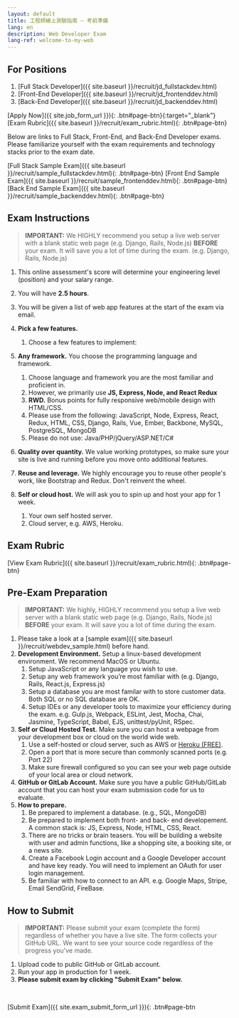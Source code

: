 ```yaml
---
layout: default
title: 工程師線上測驗指南 — 考前準備
lang: en
description: Web Developer Exam
lang-ref: welcome-to-my-web
---
```




## For Positions

1. [Full Stack Developer]({{ site.baseurl }}/recruit/jd_fullstackdev.html)
1. [Front-End Developer]({{ site.baseurl }}/recruit/jd_frontenddev.html)
1. [Back-End Developer]({{ site.baseurl }}/recruit/jd_backenddev.html)

[Apply Now]({{ site.job_form_url }}){: .btn#page-btn}{:target="_blank"}
[Exam Rubric]({{ site.baseurl }}/recruit/exam_rubric.html){: .btn#page-btn}

Below are links to Full Stack, Front-End, and Back-End Developer exams. Please familiarize yourself with the exam requirements and technology stacks prior to the exam date.

[Full Stack Sample Exam]({{ site.baseurl }}/recruit/sample_fullstackdev.html){: .btn#page-btn}
[Front End Sample Exam]({{ site.baseurl }}/recruit/sample_frontenddev.html){: .btn#page-btn}
[Back End Sample Exam]({{ site.baseurl }}/recruit/sample_backenddev.html){: .btn#page-btn}

## Exam Instructions

> **IMPORTANT:**
> We HIGHLY recommend you setup a live web server with a blank static web page (e.g. Django, Rails, Node.js) **BEFORE** your exam. It will save you a lot of time during the exam. (e.g. Django, Rails, Node.js) 

1. This online assessment's score will determine your engineering level (position) and your salary range.
1. You will have **2.5 hours**.
1. You will be given a list of web app features at the start of the exam via email.
1. **Pick a few features.**
	1. Choose a few features to implement:

1. **Any framework.** You choose the programming language and framework.
	1. Choose language and framework you are the most familiar and proficient in.
	1. However, we primarily use **JS, Express, Node, and React Redux**
	1. **RWD.** Bonus points for fully responsive web/mobile design with HTML/CSS.
	1. Please use from the following: JavaScript, Node, Express, React, Redux, HTML, CSS, Django, Rails, Vue, Ember, Backbone, MySQL, PostgreSQL, MongoDB
	1. Please do not use: Java/PHP/jQuery/ASP.NET/C#
1. **Quality over quantity.** We value working prototypes, so make sure your site is live and running before you move onto additional features.
1. **Reuse and leverage.** We highly encourage you to reuse other people's work, like Bootstrap and Redux. Don't reinvent the wheel.
1. **Self or cloud host.** We will ask you to spin up and host your app for 1 week.
	1. Your own self hosted server.
	1. Cloud server, e.g. AWS, Heroku.

## Exam Rubric

[View Exam Rubric]({{ site.baseurl }}/recruit/exam_rubric.html){: .btn#page-btn}

## Pre-Exam Preparation
> **IMPORTANT:**
> We highly, HIGHLY recommend you setup a live web server with a blank static web page (e.g. Django, Rails, Node.js) **BEFORE** your exam. It will save you a lot of time during the exam.

1. Please take a look at a [sample exam]({{ site.baseurl }}/recruit/webdev_sample.html) before hand.
1. **Development Environment.** Setup a linux-based development environment. We recommend MacOS or Ubuntu.
	1. Setup JavaScript or any language you wish to use.
	1. Setup any web framework you’re most familiar with (e.g. Django, Rails, React.js, Express.js)
	1. Setup a database you are most familar with to store customer data. Both SQL or no SQL database are OK.
	1. Setup IDEs or any developer tools to maximize your efficiency during the exam. e.g. Gulp.js, Webpack, ESLint, Jest, Mocha, Chai, Jasmine, TypeScript, Babel, EJS, unittest/pyUnit, RSpec.
1. **Self or Cloud Hosted Test.** Make sure you can host a webpage from your development box or cloud on the world wide web.
	1. Use a self-hosted or cloud server, such as AWS or [Heroku (FREE)](https://medium.com/enjoy-life-enjoy-coding/heroku-搭配-git-在-heroku-上部署網站的手把手教學-bf4fd6f998b8).
	1. Open a port that is more secure than commonly scanned ports (e.g. Port 22)
	1. Make sure firewall configured so you can see your web page outside of your local area or cloud network.
1. **GitHub or GitLab Account.** Make sure you have a public GitHub/GitLab account that you can host your exam submission code for us to evaluate.
1. **How to prepare.**
	1. Be prepared to implement a database. (e.g., SQL, MongoDB)
	1. Be prepared to implement both front- and back- end developement. A common stack is: JS, Express, Node, HTML, CSS, React.
	1. There are no tricks or brain teasers. You will be building a website with user and admin functions, like a shopping site, a booking site, or a news site. 
	1. Create a Facebook Login account and a Google Developer account and have key ready. You will need to implement an OAuth for user login management.
	1.  Be familiar with how to connect to an API. e.g. Google Maps, Stripe, Email SendGrid, FireBase.

## How to Submit

> **IMPORTANT:**
> Please submit your exam (complete the form) regardless of whether you have a live site.
> The form collects your GitHub URL. We want to see your source code regardless of the progress you've made.

1. Upload code to public GitHub or GitLab account.
1. Run your app in production for 1 week. 
1. **Please submit exam by clicking "Submit Exam" below.**

<br>

[Submit Exam]({{ site.exam_submit_form_url }}){: .btn#page-btn